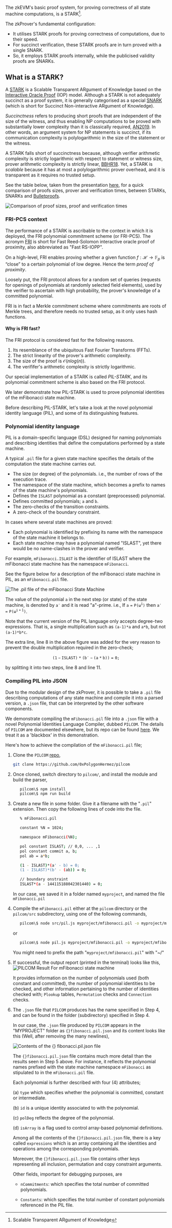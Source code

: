 The zkEVM's basic proof system, for proving correctness of all state machine computations, is a STARK[^1].

The zkProver's fundamental configuration:

- It utilises STARK proofs for proving correctness of computations, due to their speed.
- For succinct verification, these STARK proofs are in turn proved with a single SNARK.
- So, it employs STARK proofs internally, while the publicised validity proofs are SNARKs.

## What is a STARK?

A [STARK](https://eprint.iacr.org/2018/046.pdf) is a Scalable Transparent ARgument of Knowledge based on the [Interactive Oracle Proof](https://www.iacr.org/archive/tcc2016b/99850156/99850156.pdf) (IOP) model. Although a STARK is not adequately succinct as a proof system, it is generally categorised as a special [SNARK](https://eprint.iacr.org/2011/443.pdf) (which is short for Succinct Non-interactive ARgument of Knowledge).

_Succinctness_ refers to producing short proofs that are independent of the size of the witness, and thus enabling NP computations to be proved with substantially lower complexity than it is classically required, [AN2019](https://www.di.ens.fr/~nitulesc/files/Survey-SNARKs.pdf). In other words, an argument system for NP statements is succinct, if its communication complexity is polylogarithmic in the size of the statement or the witness.

A STARK falls short of succinctness because, although verifier arithmetic complexity is strictly logarithmic with respect to statement or witness size, prover arithmetic complexity is strictly linear, [BBHR18](https://eprint.iacr.org/2018/046.pdf). Yet, a STARK is _scalable_ because it has at most a polylogarithmic prover overhead, and it is transparent as it requires no trusted setup.

See the table below, taken from the presentation [here](https://docs.google.com/presentation/d/1gfB6WZMvM9mmDKofFibIgsyYShdf0RV_Y8TLz3k1Ls0/edit#slide=id.g443ebc39b4_0_110), for a quick comparison of proofs sizes, prover and verification times, between STARKs, SNARKs and [Bulletproofs](https://eprint.iacr.org/2017/1066.pdf).

![Comparison of proof sizes, proof and verification times](../../../img/zkEVM/fib9-stark-prf-sizes-times.png)


### FRI-PCS context
The performance of a STARK is ascribable to the context in which it is deployed, the FRI polynomial commitment scheme (or FRI-PCS). The acronym [FRI](https://drops.dagstuhl.de/opus/volltexte/2018/9018/pdf/LIPIcs-ICALP-2018-14.pdf) is short for Fast Reed-Solomon interactive oracle proof of proximity, also abbreviated as "Fast RS-IOPP".

On a high-level, FRI enables proving whether a given function $f : {\mathcal{H}} \to \mathbb{F}_p$ is “close” to a certain polynomial of low degree. Hence the term *proof of proximity*.

Loosely put, the FRI protocol allows for a random set of queries (requests for openings of polynomials at randomly selected field elements), used by the verifier to ascertain with high probability, the prover's knowledge of a committed polynomial.

FRI is in fact a Merkle commitment scheme where commitments are roots of Merkle trees, and therefore needs no trusted setup, as it only uses hash functions.

#### Why is FRI fast?

The FRI protocol is considered fast for the following reasons.

1. Its resemblance of the ubiquitous Fast Fourier Transforms (FFTs).
2. The strict linearity of the prover's arithmetic complexity.
3. The size of the proof is $\mathcal{O}(n log(n))$.
4. The verififer's arithmetic complexity is strictly logarithmic.

Our special implementation of a STARK is called _PIL-STARK_, and its polynomial commitment scheme is also based on the FRI protocol.

We later demonstrate how PIL-STARK is used to prove polynomial identities of the mFibonacci state machine.

Before describing PIL-STARK, let's take a look at the novel polynomial identity language (PIL), and some of its distinguishing features.

### Polynomial identity language

PIL is a domain-specific language (DSL) designed for naming polynomials and describing identities that define the computations performed by a state machine.

A typical $\texttt{.pil}$ file for a given state machine specifies the details of the computation the state machine carries out.

- The size (or degree) of the polynomials. i.e., the number of rows of the execution trace.
- The namespace of the state machine, which becomes a prefix to names of the state machine's polynomials.
- Defines the $\texttt{ISLAST}$ polynomial as a constant (preprocessed) polynomial.
- Defines committed polynomials; $\texttt{a}$ and $\texttt{b}$.
- The zero-checks of the transition constraints.
- A zero-check of the boundary constraint.

In cases where several state machines are proved:
- Each polynomial is identified by prefixing its name with the namespace of the state machine it belongs to.
- Each state machine may have a polynomial named "ISLAST", yet there would be no name-clashes in the prover and verifier.

For example, $\texttt{mFibonacci.ISLAST}$ is the identifier of ISLAST where the mFibonacci state machine has the namespace $\texttt{mFibonacci}$.

See the figure below for a description of the mFibonacci state machine in PIL, as an $\texttt{mFibonacci.pil}$ file.

![The .pil file of the mFibonacci State Machine](../../../img/zkEVM/fib10-pil-eg-mfibonacci.png)


The value of the polynomial $\mathtt{a}$ in the next step (or state) of the state machine, is denoted by $\mathtt{a'}$ and it is read "a"-prime. i.e., If $\mathtt{a = P(\omega^i)}$ then $\mathtt{a' = P(\omega^{i+1})}$.

Note that the current version of the PIL language only accepts degree-two expressions. That is, a single multiplication such as $\texttt{(a-1)*a}$ and $\texttt{a*b}$, but not $\texttt{(a-1)*b*c}$.

The extra line, $\text{line 8}$ in the above figure was added for the very reason to prevent the double multiplication required in the zero-check;

$$
\mathtt{(1-ISLAST) * (b' - (a*b)) = 0;}
$$

by splitting it into two steps, $\text{line 8}$ and $\text{line 11}$.

### Compiling PIL into JSON

Due to the modular design of the zkProver, it is possible to take a $\texttt{.pil}$ file describing computations of any state machine and compile it into a parsed version, a $\texttt{.json}$ file, that can be interpreted by the other software components.

We demonstrate compiling the $\texttt{mFibonacci.pil}$ file into a $\texttt{.json}$ file with a novel Polynomial Identities Language Compiler, dubbed $\texttt{PILCOM}$. The details of $\texttt{PILCOM}$ are documented elsewhere, but its repo can be found [here](https://github.com/0xPolygonHermez/pilcom). We treat it as a 'blackbox' in this demonstration.

Here's how to achieve the compilation of the $\texttt{mFibonacci.pil}$ file;

   1. Clone the $\texttt{PILCOM}$ [repo](https://github.com/0xPolygonHermez/pilcom),

      ```bash
      git clone https://github.com/0xPolygonHermez/pilcom
      ```

   2. Once cloned, switch directory to $\texttt{pilcom/}$, and install the module and build the parser,

      ```bash
         pilcom\$ npm install
         pilcom\$ npm run build
      ```

   3. Create a new file in some folder. Give it a filename with the "$\texttt{.pil}$" extension. Then copy the following lines of code into the file.

      ```bash
         % mFibonacci.pil

         constant %N = 1024;

         namespace mFibonacci(%N);

         pol constant ISLAST; // 0,0, ... ,1
         pol constant commit a, b;
         pol ab = a*b;

         (1 - ISLAST)*(a' - b) = 0;
         (1 - ISLAST)*(b' - (ab)) = 0;

         // boundary onstraint
         ISLAST*(a - 144115188042301440) = 0;
      ```
   
      In our case, we saved it in a folder named $\texttt{myproject}$, and named the file $\texttt{mFibonacci.pil}$

   4. Compile the $\texttt{mFibonacci.pil}$ either at the $\texttt{pilcom}$ directory or the $\texttt{pilcom/src}$ subdirectory, using one of the following commands,

      ```bash
         pilcom\$ node src/pil.js myproject/mfibonacci.pil -o myproject/mfibonacci.pil.json
      ```
      or
      ```bash
         pilcom\$ node pil.js myproject/mfibonacci.pil -o myproject/mfibonacci.pil.json
      ```

      You might need to prefix the path "$\texttt{myproject/mfibonacci.pil}$" with "~/"

   5. If successful, the output report (printed in the terminal) looks like this, ![PILCOM Result For mFibonacci state machine](../../../img/zkEVM/fib11-pilcom-res-mfibon.png)

      It provides information on the number of polynomials used (both constant and committed), the number of polynomial identities to be checked, and other information pertaining to the number of identities checked with; $\texttt{Plookup}$ tables, $\texttt{Permutation}$ checks and $\texttt{Connection}$ checks.

   6. The $\texttt{.json}$ file that $\texttt{PILCOM}$ produces has the name speciified in Step 4, and can be found in the folder (subdirectory) specified in Step 4.

      In our case, the $\texttt{.json}$ file produced by $\texttt{PILCOM}$ appears in the "MYPROJECT" folder as $\texttt{\{ \} fibonacci.pil.json}$ and its content looks like this (Well, after removing the many newlines),

      ![Contents of the {} fibonacci.pil.json file](../../../img/zkEVM/fib12-inside-parsed-pil.png)

      The $\texttt{\{ \} fibonacci.pil.json}$ file contains much more detail than the results seen in Step 5 above. For instance, it reflects the polynomial names prefixed with the state machine namespace $\texttt{mFibonacci}$ as stipulated to in the $\texttt{mFibonacci.pil}$ file.

      Each polynomial is further described with four (4) attributes;

      (a)  $\texttt{type}$ which specifies whether the polynomial is committed, constant or intermediate.

      (b)  $\texttt{id}$ is a unique identity associated to with the polynomial.

      (c\)  $\texttt{polDeg}$ reflects the degree of the polynomial.

      (d) $\texttt{isArray}$ is a flag used to control array-based polynomial definitions.

      Among all the contents of the $\texttt{\{ \} fibonacci.pil.json}$ file, there is a key called $\texttt{expressions}$ which is an array containing all the identities and operations among the corresponding polynomials.

      Moreover, the $\texttt{\{ \} fibonacci.pil.json}$ file contains other keys representing all inclusion, permutation and copy constraint arguments.

      Other fields, important for debugging purposes, are

      - $\texttt{nCommitments}$: which specifies the total number of committed polynomials.

      - $\texttt{Constants}$: which specifies the total number of constant polynomials referenced in the PIL file.

[^1]: Scalable Transparent ARgument of Knowledge
